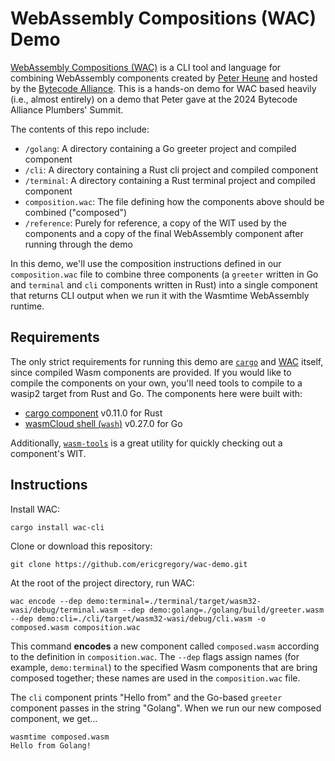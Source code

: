 # WebAssembly Compositions (WAC) Demo

[WebAssembly Compositions (WAC)](https://github.com/bytecodealliance/wac) is a CLI tool and language for combining WebAssembly components created by [Peter Heune](https://github.com/peterhuene) and hosted by the [Bytecode Alliance](https://github.com/bytecodealliance). This is a hands-on demo for WAC based heavily (i.e., almost entirely) on a demo that Peter gave at the 2024 Bytecode Alliance Plumbers' Summit. 

The contents of this repo include:

* `/golang`: A directory containing a Go greeter project and compiled component
* `/cli`: A directory containing a Rust cli project and compiled component
* `/terminal`: A directory containing a Rust terminal project and compiled component
* `composition.wac`: The file defining how the components above should be combined ("composed")
* `/reference`: Purely for reference, a copy of the WIT used by the components and a copy of the final WebAssembly component after running through the demo

In this demo, we'll use the composition instructions defined in our `composition.wac` file to combine three components (a `greeter` written in Go and `terminal` and `cli` components written in Rust) into a single component that returns CLI output when we run it with the Wasmtime WebAssembly runtime. 

## Requirements

The only strict requirements for running this demo are [`cargo`](https://doc.rust-lang.org/cargo/getting-started/installation.html) and [WAC](https://github.com/bytecodealliance/wac) itself, since compiled Wasm components are provided. If you would like to compile the components on your own, you'll need tools to compile to a wasip2 target from Rust and Go. The components here were built with:

* [cargo component](https://github.com/bytecodealliance/cargo-component) v0.11.0 for Rust
* [wasmCloud shell (`wash`)](https://wasmcloud.com/docs/installation) v0.27.0 for Go

Additionally, [`wasm-tools`](https://github.com/bytecodealliance/wasm-tools) is a great utility for quickly checking out a component's WIT. 

## Instructions

Install WAC:

```shell
cargo install wac-cli
```

Clone or download this repository:

```shell
git clone https://github.com/ericgregory/wac-demo.git
```

At the root of the project directory, run WAC:

```shell
wac encode --dep demo:terminal=./terminal/target/wasm32-wasi/debug/terminal.wasm --dep demo:golang=./golang/build/greeter.wasm --dep demo:cli=./cli/target/wasm32-wasi/debug/cli.wasm -o composed.wasm composition.wac
```

This command **encodes** a new component called `composed.wasm` according to the definition in `composition.wac`. The `--dep` flags assign names (for example, `demo:terminal`) to the specified Wasm components that are bring composed together; these names are used in the `composition.wac` file. 

The `cli` component prints "Hello from" and the Go-based `greeter` component passes in the string "Golang". When we run our new composed component, we get...

```shell
wasmtime composed.wasm
Hello from Golang!
```